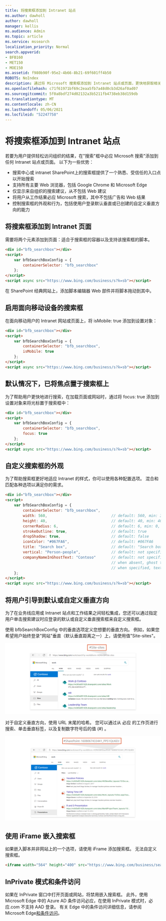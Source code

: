 ```yaml
---
title: 将搜索框添加到 Intranet 站点
ms.author: dawholl
author: dawholl
manager: kellis
ms.audience: Admin
ms.topic: article
ms.service: mssearch
localization_priority: Normal
search.appverid:
- BFB160
- MET150
- MOE150
ms.assetid: f980b90f-95e2-4b66-8b21-69f601ff4b50
ROBOTS: NoIndex
description: 通过将 Microsoft 搜索框添加到 Intranet 站点或页面，更快地获取相关搜索建议并查找工作结果。
ms.openlocfilehash: c71f61971bf69c2eaa5fb7a48d0cb3d26af0ad07
ms.sourcegitcommit: 5f0a8bdf274d02132a3b5211fb4738eb38d159db
ms.translationtype: MT
ms.contentlocale: zh-CN
ms.lasthandoff: 05/06/2021
ms.locfileid: "52247758"
---
```

# <a name="add-a-search-box-to-your-intranet-site"></a>将搜索框添加到 Intranet 站点

若要为用户提供轻松访问组织的结果，在"搜索"框中必应 Microsoft 搜索"添加到任何 Intranet 站点或页面。 以下为一些优势：

- 搜索中心或 intranet SharePoint上的搜索框提供了一个熟悉、受信任的入口点以开始搜索
- 支持所有主要 Web 浏览器，包括 Google Chrome 和 Microsoft Edge
- 仅显示来自组织的搜索建议，从不包括 Web 建议
- 将用户从工作结果必应 Microsoft 搜索，其中不包括广告和 Web 结果
- 控制搜索框的外观和行为，包括使用户登录默认垂直或已创建的自定义垂直方向的能力
  
## <a name="add-a-search-box-to-an-intranet-page"></a>将搜索框添加到 Intranet 页面

需要将两个元素添加到页面：适合于搜索框的容器以及支持该搜索框的脚本。
  
```html
<div id="bfb_searchbox"></div>
<script>
    var bfbSearchBoxConfig = {
        containerSelector: "bfb_searchbox"
    };
</script>
<script async src="https://www.bing.com/business/s?k=sb"></script>
```

在 SharePoint 经典网站上，添加脚本编辑器 Web 部件并将脚本拖动到其中。
  
## <a name="enable-the-search-box-for-mobile"></a>启用面向移动设备的搜索框

在面向移动用户的 Intranet 网站或页面上，将 isMobile: true 添加到设置对象：
  
```html
<div id="bfb_searchbox"></div>
<script>
    var bfbSearchBoxConfig = {
        containerSelector: "bfb_searchbox", 
        isMobile: true
    };
</script>
<script async src="https://www.bing.com/business/s?k=sb"></script>
```

## <a name="put-focus-on-the-search-box-by-default"></a>默认情况下，已将焦点置于搜索框上

为了帮助用户更快地进行搜索，在加载页面或网站时，通过将 focus: true 添加到设置对象来将光标置于搜索框中：
  
```html
<div id="bfb_searchbox"></div>
<script>
    var bfbSearchBoxConfig = {
        containerSelector: "bfb_searchbox",
        focus: true
    };
</script>
<script async src="https://www.bing.com/business/s?k=sb"></script>
```

## <a name="customize-the-appearance-of-the-search-box"></a>自定义搜索框的外观 

为了帮助搜索框更好地适应 Intranet 的样式，你可以使用各种配置选项。 混合和匹配各种选项以满足你的需求。

```html
<div id="bfb_searchbox"></div>
<script>
    var bfbSearchBoxConfig = {
        containerSelector: "bfb_searchbox",
        width: 560,                             // default: 560, min: 360, max: 650
        height: 40,                             // default: 40, min: 40, max: 72
        cornerRadius: 6,                        // default: 6, min: 0, max: 25                                   
        strokeOutline: true,                    // default: true
        dropShadow: true,                       // default: false
        iconColor: "#067FA6",                   // default: #067FA6
        title: "Search box",                    // default: "Search box"
        vertical: "Person-people",              // default: not specified, search box directs to the All vertical on the WORK results page
        companyNameInGhostText: "Contoso"       // default: not specified
                                                // when absent, ghost text will be "Search work"
                                                // when specified, text will be "Search <companyNameInGhostText>"
    };
</script>
<script async src="https://www.bing.com/business/s?k=sb"></script>
```

## <a name="direct-users-to-a-default-or-custom-vertical"></a>将用户引导到默认或自定义垂直方向

为了在业务线应用或 Intranet 站点和工作结果之间轻松集成，您还可以通过指定用户单击搜索建议时应登录的默认或自定义垂直搜索框来自定义搜索框。

使用 bfbSearchBoxConfig 中的垂直选项定义您想要的垂直方向。 例如，如果您希望用户始终登录"网站"垂直（默认垂直距离之一）上，请使用值"Site-sites"。

![Microsoft 搜索中工作结果页面的屏幕截图必应显示"网站"垂直结果和 URL](media/sites-vertical-esb.png)

对于自定义垂直方向，使用 URL 末尾的哈希。 您可以通过从 必应 的工作页进行搜索、单击垂直标签，以及复制数字符号后的值 (#) 。

![Microsoft 搜索中工作结果页面的屏幕截图必应显示自定义演示文稿垂直结果和 URL](media/custom-vertical-esb.png)

## <a name="use-an-iframe-to-embed-a-search-box"></a>使用 iFrame 嵌入搜索框

如果嵌入脚本并非网站上的一个选项，请使用 iFrame 添加搜索框。 无法自定义搜索框。
  
```html
<iframe width="564" height="400" src="https://www.bing.com/business/searchbox"></iframe>
```

## <a name="inprivate-mode-and-conditional-access"></a>InPrivate 模式和条件访问

如果在 InPrivate 窗口中打开页面或网站，将禁用嵌入搜索框。 此外，使用 Microsoft Edge 中的 Azure AD 条件访问必应，在使用 InPrivate 模式时，必应.com 不支持 AAD 登录。 有关 Edge 中的条件访问详细信息，请参阅Microsoft Edge[和条件访问](https://docs.microsoft.com/deployedge/ms-edge-security-conditional-access#accessing-conditional-access-protected-resources-in-microsoft-edge)。 